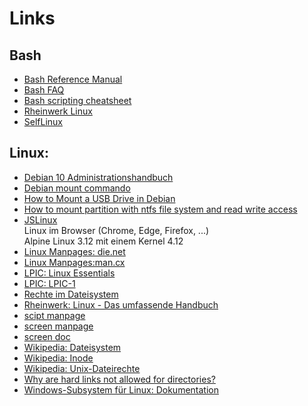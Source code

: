 # Links

## Bash

- [Bash Reference Manual](https://www.gnu.org/software/bash/manual/html_node/index.html)
- [Bash FAQ](https://mywiki.wooledge.org/BashFAQ/)
- [Bash scripting cheatsheet](https://devhints.io/bash)
- [Rheinwerk Linux](https://openbook.rheinwerk-verlag.de/linux/linux_kap11_001.html)
- [SelfLinux](https://www.selflinux.org/selflinux/html/shellprogrammierung.html)

## Linux:

- [Debian 10 Administrationshandbuch](https://debian-handbook.info/browse/de-DE/stable/index.html)
- [Debian mount commando](https://manpages.debian.org/bullseye/mount/mount.8.en.html)
- [How to Mount a USB Drive in Debian](https://linuxhint.com/mount_usb_drive_debian/)
- [How to mount partition with ntfs file system and read write access](https://linuxconfig.org/how-to-mount-partition-with-ntfs-file-system-and-read-write-access)
- [JSLinux](https://bellard.org/jslinux/vm.html?url=alpine-x86.cfg&mem=192)  
  Linux im Browser (Chrome, Edge, Firefox, ...)  
  Alpine Linux 3.12 mit einem Kernel 4.12
- [Linux Manpages: die.net](https://linux.die.net/man/)
- [Linux Manpages:man.cx](https://man.cx/)
- [LPIC: Linux Essentials](https://learning.lpi.org/pdfstore/LPI-Learning-Material-010-160-de.pdf)
- [LPIC: LPIC-1](https://learning.lpi.org/pdfstore/LPI-Learning-Material-101-500-de.pdf)
- [Rechte im Dateisystem](https://www.informatik-aktuell.de/betrieb/betriebssysteme/rechte-im-dateisystem-mehr-als-nur-rwx.html)
- [Rheinwerk: Linux - Das umfassende Handbuch](https://openbook.rheinwerk-verlag.de/linux/index.html)
- [scipt manpage](https://man.cx/script(1)/de)
- [screen manpage](https://man.cx/screen)
- [screen doc](https://www.gnu.org/software/screen/manual/)
- [Wikipedia: Dateisystem](https://de.wikipedia.org/wiki/Dateisystem)
- [Wikipedia: Inode](https://de.wikipedia.org/wiki/Inode)
- [Wikipedia: Unix-Dateirechte](https://de.wikipedia.org/wiki/Unix-Dateirechte)
- [Why are hard links not allowed for directories?](https://askubuntu.com/questions/210741/why-are-hard-links-not-allowed-for-directories)
- [Windows-Subsystem für Linux: Dokumentation](https://docs.microsoft.com/de-de/windows/wsl/)

